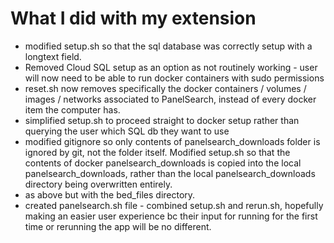 # What I did with my extension
* modified setup.sh so that the sql database was correctly setup with a longtext field.
* Removed Cloud SQL setup as an option as not routinely working - user will now need to be able to run docker containers with sudo permissions
* reset.sh now removes specifically the docker containers / volumes / images / networks associated to PanelSearch, instead of every docker item the computer has. 
* simplified setup.sh to proceed straight to docker setup rather than querying the user which SQL db they want to use
* modified gitignore so only contents of panelsearch_downloads folder is ignored by git, not the folder itself. Modified setup.sh so that the contents of docker panelsearch_downloads is copied into the local panelsearch_downloads, rather than the local panelsearch_downloads directory being overwritten entirely.
* as above but with the bed_files directory.
* created panelsearch.sh file - combined setup.sh and rerun.sh, hopefully making an easier user experience bc their input for running for the first time or rerunning the app will be no different. 